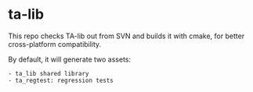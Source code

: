 # ta-lib
This repo checks TA-lib out from SVN and builds it with cmake, for better cross-platform compatibility.

By default, it will generate two assets:

    - ta_lib shared library
    - ta_regtest: regression tests
